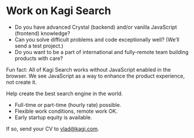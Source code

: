 # Work on Kagi Search

- Do you have advanced Crystal (backend) and/or vanilla JavaScript (frontend) knowledge?
- Can you solve difficult problems and code exceptionally well? (We’ll send a test project.)
- Do you want to be a part of international and fully-remote team building products with care?


Fun fact: All of Kagi Search works without JavaScript enabled in the browser. We see JavaScript as a way to enhance the product experience, not create it.

Help create the best search engine in the world.

- Full-time or part-time (hourly rate) possible.
- Flexible work conditions, remote work OK. 
- Early startup equity is available. 

If so, send your CV to [vlad@kagi.com](mailto:vlad@kagi.com).
